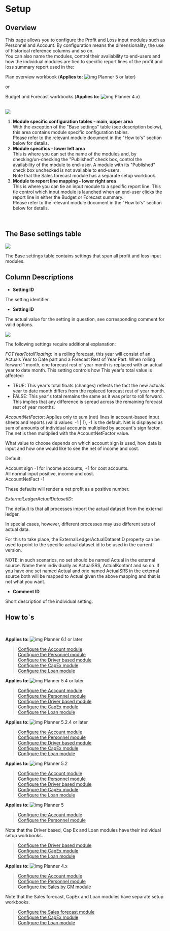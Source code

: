 # Setup

## Overview
This page allows you to configure the Profit and Loss input modules such as Personnel and Account. By configuration means the dimensionality, the use of historical reference columns and so on.<br/>
You can also name the modules, control their availability to end-users and how the individual modules are tied to specific report lines of the profit and loss summary report used in the:<br/>

Plan overview workbook (**Applies to:** ![img](https://profitbasedocs.blob.core.windows.net/icons/yes-icon.png) Planner 5 or later)<br/>

or<br/>

Budget and Forecast workbooks (**Applies to:** ![img](https://profitbasedocs.blob.core.windows.net/icons/yes-icon.png) Planner 4.x)<br/>
<br/>

![](https://profitbasedocs.blob.core.windows.net/enduserhelp/images/InputSettingsSetup.JPG)

1. **Module specific configuration tables - main, upper area**<br/>
With the exception of the "Base settings" table (see description below), this area contains module specific configuration tables.<br/>
Please refer to the relevant module document in the "How to's" section below for details.
2. **Module specifics - lower left area**<br/>
This is where you can set the name of the modules and, by checking/un-checking the "Published" check box, control the availability of the module to end-user. A module with its "Published" check box unchecked is not available to end-users.<br/>
Note that the Sales forecast module has a separate setup workbook.
3. **Module to report line mapping - lower right area**<br/>
This is where you can tie an input module to a specific report line. This tie control which input module is launched when an end-user clicks the report line in either the Budget or Forecast summary.<br/>
Please refer to the relevant module document in the "How to's" section below for details.
<br/>

## The Base settings table

![](https://profitbasedocs.blob.core.windows.net/plannerimages/base-settings.JPG)

The Base settings table contains settings that span all profit and loss input modules.

## Column Descriptions

- **Setting ID**<br/>

The setting identifier.<br/>

- **Setting ID**<br/>

The actual value for the setting in question, see corresponding comment for valid options.<br/>

![](https://profitbasedocs.blob.core.windows.net/plannerimages/base-setting-close-up.JPG)

The following settings require additional explanation:<br/>

*FCTYearTotalFloating*: In a rolling forecast, this year will consist of an Actuals Year to Date part and a Forecast Rest of Year Part. When rolling forward 1 month, one forecast rest of year month is replaced with an actual year to date month. This setting controls how This year's total value is affected:<br/>

- TRUE: This year's total floats (changes) reflects the fact the new actuals year to date month differs from the replaced forecast rest of year month.<br/>
- FALSE: This year's total remains the same as it was prior to roll forward. This implies that any difference is spread across the remaining forecast rest of year months.<br/>

*AccountNetFactor*: Applies only to sum (net) lines in account-based input sheets and reports (valid values: -1 | 1), -1 is the default. Net is displayed as sum of amounts of individual accounts multiplied by account's sign factor. The net is then multiplied with the AccountNetFactor value.<br/>

What value to choose depends on which account sign is used, how data is input and how one would like to see the net of income and cost.<br/>

Default:<br/>

Account sign -1 for income accounts, +1 for cost accounts.<br/>
All normal input positive, income and cost.<br/>
AccountNetFact -1<br/>

These defaults will render a net profit as a positive number.<br/>

*ExternalLedgerActualDatasetID*:

The default is that all processes import the actual dataset from the external ledger.

In special cases, however, different processes may use different sets of actual data.

For this to take place, the ExternalLedgerActualDatasetID property can be used to point to the specific actual dataset id to be used in the current version.

NOTE: in such scenarios, no set should be named Actual in the external source. Name them individually as ActualSRS, ActualKontant and so on. If you have one set named Actual and one named ActualSRS in the external source both will be mapped to Actual given the above mapping and that is not what you want.

- **Comment ID**<br/>

Short description of the individual setting.<br/>

## How to`s

<br/>

**Applies to:** ![img](https://profitbasedocs.blob.core.windows.net/icons/yes-icon.png) Planner 6.1 or later

> [Configure the Account module](https://profitbasedocs.blob.core.windows.net/enduserhelp/files/V6.1/Planner%20Account%20module.pdf)<br/>
> [Configure the Personnel module](https://profitbasedocs.blob.core.windows.net/enduserhelp/files/V6.1/Planner%20Personnel%20module.pdf)<br/>
> [Configure the Driver based module](https://profitbasedocs.blob.core.windows.net/enduserhelp/files/V6.1/Planner%20Driver%20based%20module.pdf)<br/>
> [Configure the CapEx module](https://profitbasedocs.blob.core.windows.net/enduserhelp/files/V6.1/Planner%20CapEx%20module.pdf)<br/>
> [Configure the Loan module](https://profitbasedocs.blob.core.windows.net/enduserhelp/files/V6.1/Planner%20Loan%20module.pdf)<br/>

**Applies to:** ![img](https://profitbasedocs.blob.core.windows.net/icons/yes-icon.png) Planner 5.4 or later

> [Configure the Account module](https://profitbasedocs.blob.core.windows.net/enduserhelp/files/V5.4/Planner%20Account%20module.pdf)<br/>
> [Configure the Personnel module](https://profitbasedocs.blob.core.windows.net/enduserhelp/files/V5.4/Planner%20Personnel%20module.pdf)<br/>
> [Configure the Driver based module](https://profitbasedocs.blob.core.windows.net/enduserhelp/files/V5.4/Planner%20Driver%20based%20module.pdf)<br/>
> [Configure the CapEx module](https://profitbasedocs.blob.core.windows.net/enduserhelp/files/V5.4/Planner%20CapEx%20module.pdf)<br/>
> [Configure the Loan module](https://profitbasedocs.blob.core.windows.net/enduserhelp/files/V5.4/Planner%20Loan%20module.pdf)<br/>

**Applies to:** ![img](https://profitbasedocs.blob.core.windows.net/icons/yes-icon.png) Planner 5.2.4 or later

> [Configure the Account module](https://profitbasedocs.blob.core.windows.net/enduserhelp/files/V5.2.4/Planner%20Account%20module.pdf)<br/>
> [Configure the Personnel module](https://profitbasedocs.blob.core.windows.net/enduserhelp/files/V5.2.4/Planner%20Personnel%20module.pdf)<br/>
> [Configure the Driver based module](https://profitbasedocs.blob.core.windows.net/enduserhelp/files/V5.2.4/Planner%20Driver%20based%20module.pdf)<br/>
> [Configure the CapEx module](https://profitbasedocs.blob.core.windows.net/enduserhelp/files/V5.2.4/Planner%20CapEx%20module.pdf)<br/>
> [Configure the Loan module](https://profitbasedocs.blob.core.windows.net/enduserhelp/files/V5.2.4/Planner%20Loan%20module.pdf)<br/>

**Applies to:** ![img](https://profitbasedocs.blob.core.windows.net/icons/yes-icon.png) Planner 5.2

> [Configure the Account module](https://profitbasedocs.blob.core.windows.net/enduserhelp/files/V5.2/Planner%20Account%20module.pdf)<br/>
> [Configure the Personnel module](https://profitbasedocs.blob.core.windows.net/enduserhelp/files/V5.2/Planner%20Personnel%20module.pdf)<br/>
> [Configure the Driver based module](https://profitbasedocs.blob.core.windows.net/enduserhelp/files/V5.2/Planner%20Driver%20based%20module.pdf)<br/>
> [Configure the CapEx module](https://profitbasedocs.blob.core.windows.net/enduserhelp/files/V5.2/Planner%20CapEx%20module.pdf)<br/>
> [Configure the Loan module](https://profitbasedocs.blob.core.windows.net/enduserhelp/files/V5.2/Planner%20Loan%20module.pdf)<br/>

**Applies to:** ![img](https://profitbasedocs.blob.core.windows.net/icons/yes-icon.png) Planner 5

> [Configure the Account module](https://profitbasedocs.blob.core.windows.net/enduserhelp/files/v5/Planner%20Account%20module.pdf)<br/>
> [Configure the Personnel module](https://profitbasedocs.blob.core.windows.net/enduserhelp/files/v5/Planner%20Personnel%20module.pdf)<br/>

Note that the Driver based, Cap Ex and Loan modules have their individual setup workbooks.

> [Configure the Driver based module](https://profitbasedocs.blob.core.windows.net/enduserhelp/files/v5/Planner%20Sales%20Forecast%20module.pdf)<br/>
> [Configure the CapEx module](https://profitbasedocs.blob.core.windows.net/enduserhelp/files/v5/Planner%20CapEx%20module.pdf)<br/>
> [Configure the Loan module](https://profitbasedocs.blob.core.windows.net/enduserhelp/files/v5/Planner%20Loan%20module.pdf)<br/>

**Applies to:** ![img](https://profitbasedocs.blob.core.windows.net/icons/yes-icon.png) Planner 4.x

> [Configure the Account module](https://profitbasedocs.blob.core.windows.net/enduserhelp/files/Planner%20Account%20module.pdf)<br/>
> [Configure the Personnel module](https://profitbasedocs.blob.core.windows.net/enduserhelp/files/Planner%20Personnel%20module.pdf)<br/>
> [Configure the Sales by GM module](https://profitbasedocs.blob.core.windows.net/enduserhelp/files/Planner%20Sales%20By%20GM%20module.pdf)<br/>

Note that the Sales forecast, CapEx and Loan modules have separate setup workbooks.

> [Configure the Sales forecast module](https://profitbasedocs.blob.core.windows.net/enduserhelp/files/Planner%20Sales%20Forecast%20module.pdf)<br/>
> [Configure the CapEx module](https://profitbasedocs.blob.core.windows.net/enduserhelp/files/Planner%20CapEx%20module.pdf)<br/>
> [Configure the Loan module](https://profitbasedocs.blob.core.windows.net/enduserhelp/files/Planner%20Loan%20module.pdf)<br/>
